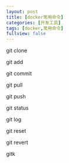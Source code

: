 ```yaml
---
layout: post
title: [docker常用命令]
categories: [开发工具]
tags: [docker,常用命令]
fullview: false
---
```

git clone

git add

git commit

git pull

git push

git status

git log

git reset

git revert

gitk
